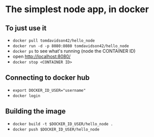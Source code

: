 # The simplest node app, in docker

## To just use it
 - `docker pull tomdavidson42/hello_node`
 - `docker run -d -p 8080:8080 tomdavidson42/hello_node`
 - `docker ps` to see what's running (node the CONTAINER ID)
 - open [http://localhost:8080/](http://localhost:8080/)
 - `docker stop <CONTAINER ID>`

## Connecting to docker hub
 - `export DOCKER_ID_USER="username"`
 - `docker login`

## Building the image
 - `docker build -t $DOCKER_ID_USER/hello_node .`
 - `docker push $DOCKER_ID_USER/hello_node`
